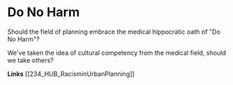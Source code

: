 # Do No Harm

Should the field of planning embrace the medical hippocratic oath of "Do No Harm"? 

We've taken the idea of cultural competency from the medical field, should we take others? 

**Links**
[[234_HUB_RacisminUrbanPlanning]]

